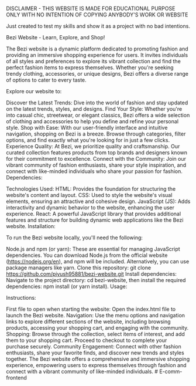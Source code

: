 DISCLAIMER - THIS WEBSITE IS MADE FOR EDUCATIONAL PURPOSE ONLY WITH NO INTENTION OF COPYING ANYBODY'S WORK OR WEBSITE

Just created to test my skills and show it as a project with no bad intentions. 

Bezi Website - Learn, Explore, and Shop!

The Bezi website is a dynamic platform dedicated to promoting fashion and providing an immersive shopping experience for users. It invites individuals of all styles and preferences to explore its vibrant collection and find the perfect fashion items to express themselves. Whether you're seeking trendy clothing, accessories, or unique designs, Bezi offers a diverse range of options to cater to every taste.

Explore our website to:

Discover the Latest Trends: Dive into the world of fashion and stay updated on the latest trends, styles, and designs.
Find Your Style: Whether you're into casual chic, streetwear, or elegant classics, Bezi offers a wide selection of clothing and accessories to help you define and refine your personal style.
Shop with Ease: With our user-friendly interface and intuitive navigation, shopping on Bezi is a breeze. Browse through categories, filter options, and find exactly what you're looking for in just a few clicks.
Experience Quality: At Bezi, we prioritize quality and craftsmanship. Our curated collection features products from top brands and designers known for their commitment to excellence.
Connect with the Community: Join our vibrant community of fashion enthusiasts, share your style inspiration, and connect with like-minded individuals who share your passion for fashion.
Dependencies:

Technologies Used:
HTML: Provides the foundation for structuring the website's content and layout.
CSS: Used to style the website's visual elements, ensuring an attractive and cohesive design.
JavaScript (JS): Adds interactivity and dynamic behavior to the website, enhancing the user experience.
React: A powerful JavaScript library that provides additional features and structure for building dynamic web applications like the Bezi website.
Installation:

To run the Bezi website locally, you'll need the following:

Node.js and npm (or yarn): These are essential for managing JavaScript dependencies. You can download Node.js from the official website (https://nodejs.org/en), and npm will be included. Alternatively, you can use package managers like yarn.
Clone this repository: git clone https://github.com/piyush95881/bezi-website.git
Install dependencies: Navigate to the project directory: cd bezi-website, then install the required dependencies: npm install (or yarn install).
Usage:

Instructions:

First file to open when starting the website: Open the index.html file to launch the Bezi website.
Navigation: Use the menu options and navigation links to explore different sections of the website, including browsing products, accessing your shopping cart, and engaging with the community.
Shopping: Browse through the collection, select items of interest, and add them to your shopping cart. Proceed to checkout to complete your purchase securely.
Community Engagement: Connect with other fashion enthusiasts, share your favorite finds, and discover new trends and styles together.
The Bezi website offers a comprehensive and immersive shopping experience, empowering users to express themselves through fashion and connect with a vibrant community of like-minded individuals.
#   E - c o m m - f r o n t e n d  
 
